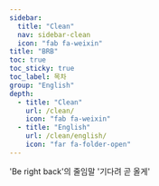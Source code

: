 ```yaml
---
sidebar:
  title: "Clean"
  nav: sidebar-clean
  icon: "fab fa-weixin"
title: "BRB"
toc: true
toc_sticky: true
toc_label: 목차
group: "English"
depth: 
  - title: "Clean"
    url: /clean/
    icon: "fab fa-weixin"
  - title: "English"
    url: /clean/english/
    icon: "far fa-folder-open"
---
```

'Be right back'의 줄임말
'기다려 곧 올게'

